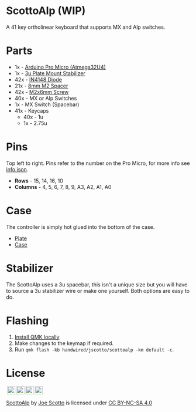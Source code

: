 # ScottoAlp (WIP)

A 41 key ortholinear keyboard that supports MX and Alp switches.

<!--
![ScottoAlp](https://user-images.githubusercontent.com/8194147/193435831-0216b09f-f500-457c-bb8a-a558330e786e.jpg)
![Matrix](https://user-images.githubusercontent.com/8194147/193435827-86c512b3-368f-4385-937a-316ecfe61c94.jpg)
![Controller](https://user-images.githubusercontent.com/8194147/193435829-58c55a69-d7db-4ae8-ad00-207e046fd9d4.jpg) -->

# Parts

-   1x - [Arduino Pro Micro (Atmega32U4)](https://amzn.to/3LwgAUq)
-   1x - [3u Plate Mount Stabilizer](https://amzn.to/3xUEvHz)
-   42x - [IN4148 Diode](https://amzn.to/3DMbQZ5)
-   21x - [8mm M2 Spacer](https://amzn.to/3r1xdxO)
-   42x - [M2x6mm Screw](https://amzn.to/3r1xdxO)
-   40x - MX or Alp Switches
-   1x - MX Switch (Spacebar)
-   41x - Keycaps
    -   40x - 1u
    -   1x - 2.75u

# Pins

Top left to right. Pins refer to the number on the Pro Micro, for more info see [info.json](QMK/info.json).

-   **Rows** - 15, 14, 16, 10
-   **Columns** - 4, 5, 6, 7, 8, 9, A3, A2, A1, A0

# Case

The controller is simply hot glued into the bottom of the case.

-   [Plate](Case/ScottoAlp%20-%20Plate.stl)
-   [Case](Case/ScottoAlp%20-%20Case.stl)

# Stabilizer

The ScottoAlp uses a 3u spacebar, this isn't a unique size but you will have to source a 3u stabilizer wire or make one yourself. Both options are easy to do.

# Flashing

1. [Install QMK locally](https://github.com/qmk/qmk_firmware)
2. Make changes to the keymap if required.
3. Run `qmk flash -kb handwired/jscotto/scottoalp -km default -c`.

# License

<img style="height:22px!important;margin-left:3px;vertical-align:text-bottom;" src="https://mirrors.creativecommons.org/presskit/icons/cc.svg?ref=chooser-v1"><img style="height:22px!important;margin-left:3px;vertical-align:text-bottom;" src="https://mirrors.creativecommons.org/presskit/icons/by.svg?ref=chooser-v1"><img style="height:22px!important;margin-left:3px;vertical-align:text-bottom;" src="https://mirrors.creativecommons.org/presskit/icons/nc.svg?ref=chooser-v1"><img style="height:22px!important;margin-left:3px;vertical-align:text-bottom;" src="https://mirrors.creativecommons.org/presskit/icons/sa.svg?ref=chooser-v1"></a></p>

<p xmlns:cc="http://creativecommons.org/ns#" xmlns:dct="http://purl.org/dc/terms/"><a property="dct:title" rel="cc:attributionURL" href="https://github.com/joe-scotto/keyboards/tree/main/ScottoAlp">ScottoAlp</a> by <a rel="cc:attributionURL dct:creator" property="cc:attributionName" href="https://github.com/joe-scotto">Joe Scotto</a> is licensed under <a href="http://creativecommons.org/licenses/by-nc-sa/4.0/?ref=chooser-v1" target="_blank" rel="license noopener noreferrer" style="display:inline-block;">CC BY-NC-SA 4.0
